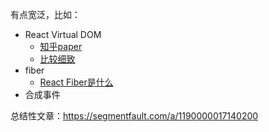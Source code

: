 有点宽泛，比如：

* React Virtual DOM
    * [知乎paper](https://zhuanlan.zhihu.com/p/62555421)
    * [比较细致](https://zhuanlan.zhihu.com/p/20346379)
* fiber
    * [React Fiber是什么](https://zhuanlan.zhihu.com/p/26027085)
* 合成事件

总结性文章：https://segmentfault.com/a/1190000017140200
